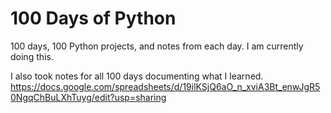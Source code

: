 # 100 Days of Python
100 days, 100 Python projects, and notes from each day. I am currently doing this.

I also took notes for all 100 days documenting what I learned.
https://docs.google.com/spreadsheets/d/19ilKSjQ6aO_n_xviA3Bt_enwJgR50NgqChBuLXhTuyg/edit?usp=sharing
